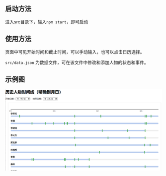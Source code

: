 ## 启动方法

进入src目录下，输入`npm start`，即可启动

## 使用方法

页面中可见开始时间和截止时间，可以手动输入，也可以点击日历选择。

`src/data.json` 为数据文件，可在该文件中修改和添加人物的状态和事件。


## 示例图
![示例图](image.png)